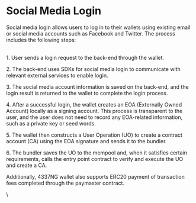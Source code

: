# Social Media Login

Social media login allows users to log in to their wallets using existing email or social media accounts such as Facebook and Twitter. The process includes the following steps:

\
1\. User sends a login request to the back-end through the wallet.

2\. The back-end uses SDKs for social media login to communicate with relevant external services to enable login.

3\. The social media account information is saved on the back-end, and the login result is returned to the wallet to complete the login process.

4\. After a successful login, the wallet creates an EOA (Externally Owned Account) locally as a signing account. This process is transparent to the user, and the user does not need to record any EOA-related information, such as a private key or seed words.

5\. The wallet then constructs a User Operation (UO) to create a contract account (CA) using the EOA signature and sends it to the bundler.

6\. The bundler saves the UO to the mempool and, when it satisfies certain requirements, calls the entry point contract to verify and execute the UO and create a CA.



Additionally, 4337NG wallet also supports ERC20 payment of transaction fees completed through the paymaster contract.

\
